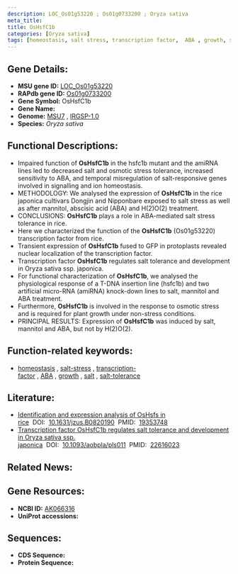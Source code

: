 ```yaml
---
description: LOC_Os01g53220 ; Os01g0733200 ; Oryza sativa
meta_title:
title: OsHsfC1b
categories: [Oryza sativa]
tags: [homeostasis, salt stress, transcription factor,  ABA , growth, salt, salt tolerance]
---
```


## Gene Details:
- **MSU gene ID:** [LOC_Os01g53220](http://rice.uga.edu/cgi-bin/ORF_infopage.cgi?orf=LOC_Os01g53220)  
- **RAPdb gene ID:** [Os01g0733200](https://rapdb.dna.affrc.go.jp/locus/?name=Os01g0733200)  
- **Gene Symbol:** OsHsfC1b
- **Gene Name:**
- **Genome:**  [MSU7](http://rice.uga.edu/)&nbsp;,&nbsp;[IRGSP-1.0](https://rapdb.dna.affrc.go.jp/download/irgsp1.html)
- **Species:** *Oryza sativa*

## Functional Descriptions:
   - Impaired function of **OsHsfC1b** in the hsfc1b mutant and the amiRNA lines led to decreased salt and osmotic stress tolerance, increased sensitivity to ABA, and temporal misregulation of salt-responsive genes involved in signalling and ion homeostasis.
   - METHODOLOGY: We analysed the expression of **OsHsfC1b** in the rice japonica cultivars Dongjin and Nipponbare exposed to salt stress as well as after mannitol, abscisic acid (ABA) and H(2)O(2) treatment.
   - CONCLUSIONS: **OsHsfC1b** plays a role in ABA-mediated salt stress tolerance in rice.
   - Here we characterized the function of the **OsHsfC1b** (Os01g53220) transcription factor from rice.
   - Transient expression of **OsHsfC1b** fused to GFP in protoplasts revealed nuclear localization of the transcription factor.
   - Transcription factor **OsHsfC1b** regulates salt tolerance and development in Oryza sativa ssp. japonica.
   - For functional characterization of **OsHsfC1b**, we analysed the physiological response of a T-DNA insertion line (hsfc1b) and two artificial micro-RNA (amiRNA) knock-down lines to salt, mannitol and ABA treatment.
   - Furthermore, **OsHsfC1b** is involved in the response to osmotic stress and is required for plant growth under non-stress conditions.
   - PRINCIPAL RESULTS: Expression of **OsHsfC1b** was induced by salt, mannitol and ABA, but not by H(2)O(2).

## Function-related keywords:
   - [homeostasis](/tags/homeostasis/)&nbsp;,&nbsp;[salt-stress](/tags/salt-stress/)&nbsp;,&nbsp;[transcription-factor](/tags/transcription-factor/)&nbsp;,&nbsp;[ABA](/tags/ABA/)&nbsp;,&nbsp;[growth](/tags/growth/)&nbsp;,&nbsp;[salt](/tags/salt/)&nbsp;,&nbsp;[salt-tolerance](/tags/salt-tolerance/)

## Literature:
   - [Identification and expression analysis of OsHsfs in rice](https://www.doi.org/10.1631/jzus.B0820190)&nbsp;&nbsp;DOI:&nbsp;&nbsp;[10.1631/jzus.B0820190](https://www.doi.org/10.1631/jzus.B0820190)&nbsp;&nbsp;PMID:&nbsp;&nbsp;[19353748](https://pubmed.ncbi.nlm.nih.gov/19353748/)
   - [Transcription factor OsHsfC1b regulates salt tolerance and development in Oryza sativa ssp. japonica](https://www.doi.org/10.1093/aobpla/pls011)&nbsp;&nbsp;DOI:&nbsp;&nbsp;[10.1093/aobpla/pls011](https://www.doi.org/10.1093/aobpla/pls011)&nbsp;&nbsp;PMID:&nbsp;&nbsp;[22616023](https://pubmed.ncbi.nlm.nih.gov/22616023/)

## Related News:

## Gene Resources:
- **NCBI ID:**  [AK066316](http://www.ncbi.nlm.nih.gov/nuccore/AK066316)
- **UniProt accessions:** [](https://www.uniprot.org/uniprotkb//entry)

## Sequences:
- **CDS Sequence:**
- **Protein Sequence:**
